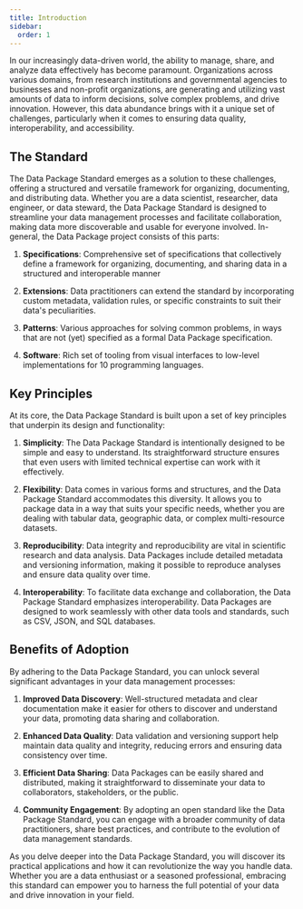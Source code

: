 ```yaml
---
title: Introduction
sidebar:
  order: 1
---
```


In our increasingly data-driven world, the ability to manage, share, and analyze data effectively has become paramount. Organizations across various domains, from research institutions and governmental agencies to businesses and non-profit organizations, are generating and utilizing vast amounts of data to inform decisions, solve complex problems, and drive innovation. However, this data abundance brings with it a unique set of challenges, particularly when it comes to ensuring data quality, interoperability, and accessibility.

## The Standard

The Data Package Standard emerges as a solution to these challenges, offering a structured and versatile framework for organizing, documenting, and distributing data. Whether you are a data scientist, researcher, data engineer, or data steward, the Data Package Standard is designed to streamline your data management processes and facilitate collaboration, making data more discoverable and usable for everyone involved. In-general, the Data Package project consists of this parts:

1. **Specifications**: Comprehensive set of specifications that collectively define a framework for organizing, documenting, and sharing data in a structured and interoperable manner

2. **Extensions**: Data practitioners can extend the standard by incorporating custom metadata, validation rules, or specific constraints to suit their data's peculiarities.

3. **Patterns**: Various approaches for solving common problems, in ways that are not (yet) specified as a formal Data Package specification.

4. **Software**: Rich set of tooling from visual interfaces to low-level implementations for 10 programming languages.

## Key Principles

At its core, the Data Package Standard is built upon a set of key principles that underpin its design and functionality:

1. **Simplicity**: The Data Package Standard is intentionally designed to be simple and easy to understand. Its straightforward structure ensures that even users with limited technical expertise can work with it effectively.

2. **Flexibility**: Data comes in various forms and structures, and the Data Package Standard accommodates this diversity. It allows you to package data in a way that suits your specific needs, whether you are dealing with tabular data, geographic data, or complex multi-resource datasets.

3. **Reproducibility**: Data integrity and reproducibility are vital in scientific research and data analysis. Data Packages include detailed metadata and versioning information, making it possible to reproduce analyses and ensure data quality over time.

4. **Interoperability**: To facilitate data exchange and collaboration, the Data Package Standard emphasizes interoperability. Data Packages are designed to work seamlessly with other data tools and standards, such as CSV, JSON, and SQL databases.

## Benefits of Adoption

By adhering to the Data Package Standard, you can unlock several significant advantages in your data management processes:

1. **Improved Data Discovery**: Well-structured metadata and clear documentation make it easier for others to discover and understand your data, promoting data sharing and collaboration.

2. **Enhanced Data Quality**: Data validation and versioning support help maintain data quality and integrity, reducing errors and ensuring data consistency over time.

3. **Efficient Data Sharing**: Data Packages can be easily shared and distributed, making it straightforward to disseminate your data to collaborators, stakeholders, or the public.

4. **Community Engagement**: By adopting an open standard like the Data Package Standard, you can engage with a broader community of data practitioners, share best practices, and contribute to the evolution of data management standards.

As you delve deeper into the Data Package Standard, you will discover its practical applications and how it can revolutionize the way you handle data. Whether you are a data enthusiast or a seasoned professional, embracing this standard can empower you to harness the full potential of your data and drive innovation in your field.

